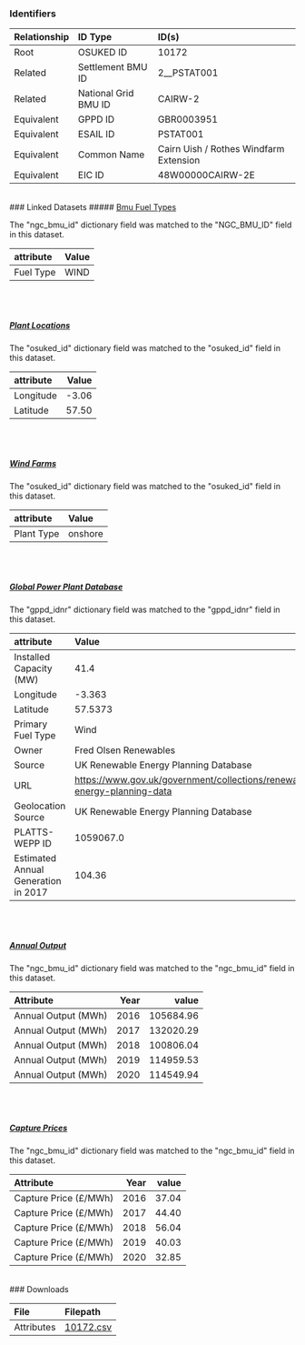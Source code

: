 ### Identifiers

| Relationship   | ID Type              | ID(s)                                  |
|:---------------|:---------------------|:---------------------------------------|
| Root           | OSUKED ID            | 10172                                  |
| Related        | Settlement BMU ID    | 2__PSTAT001                            |
| Related        | National Grid BMU ID | CAIRW-2                                |
| Equivalent     | GPPD ID              | GBR0003951                             |
| Equivalent     | ESAIL ID             | PSTAT001                               |
| Equivalent     | Common Name          | Cairn Uish / Rothes Windfarm Extension |
| Equivalent     | EIC ID               | 48W00000CAIRW-2E                       |

<br>
### Linked Datasets
##### <a href="https://osuked.github.io/Power-Station-Dictionary/datasets/bmu-fuel-types">Bmu Fuel Types</a>



The "ngc_bmu_id" dictionary field was matched to the "NGC_BMU_ID" field in this dataset.

| attribute   | Value   |
|:------------|:--------|
| Fuel Type   | WIND    |

<br><br>
##### <a href="https://osuked.github.io/Power-Station-Dictionary/datasets/plant-locations">Plant Locations</a>



The "osuked_id" dictionary field was matched to the "osuked_id" field in this dataset.

| attribute   |   Value |
|:------------|--------:|
| Longitude   |   -3.06 |
| Latitude    |   57.50 |

<br><br>
##### <a href="https://osuked.github.io/Power-Station-Dictionary/datasets/wind-farms">Wind Farms</a>



The "osuked_id" dictionary field was matched to the "osuked_id" field in this dataset.

| attribute   | Value   |
|:------------|:--------|
| Plant Type  | onshore |

<br><br>
##### <a href="https://osuked.github.io/Power-Station-Dictionary/datasets/global-power-plant-database">Global Power Plant Database</a>



The "gppd_idnr" dictionary field was matched to the "gppd_idnr" field in this dataset.

| attribute                           | Value                                                                    |
|:------------------------------------|:-------------------------------------------------------------------------|
| Installed Capacity (MW)             | 41.4                                                                     |
| Longitude                           | -3.363                                                                   |
| Latitude                            | 57.5373                                                                  |
| Primary Fuel Type                   | Wind                                                                     |
| Owner                               | Fred Olsen Renewables                                                    |
| Source                              | UK Renewable Energy Planning Database                                    |
| URL                                 | https://www.gov.uk/government/collections/renewable-energy-planning-data |
| Geolocation Source                  | UK Renewable Energy Planning Database                                    |
| PLATTS-WEPP ID                      | 1059067.0                                                                |
| Estimated Annual Generation in 2017 | 104.36                                                                   |

<br><br>
##### <a href="https://osuked.github.io/Power-Station-Dictionary/datasets/annual-output">Annual Output</a>



The "ngc_bmu_id" dictionary field was matched to the "ngc_bmu_id" field in this dataset.

| Attribute           |   Year |     value |
|:--------------------|-------:|----------:|
| Annual Output (MWh) |   2016 | 105684.96 |
| Annual Output (MWh) |   2017 | 132020.29 |
| Annual Output (MWh) |   2018 | 100806.04 |
| Annual Output (MWh) |   2019 | 114959.53 |
| Annual Output (MWh) |   2020 | 114549.94 |

<br><br>
##### <a href="https://osuked.github.io/Power-Station-Dictionary/datasets/capture-prices">Capture Prices</a>



The "ngc_bmu_id" dictionary field was matched to the "ngc_bmu_id" field in this dataset.

| Attribute             |   Year |   value |
|:----------------------|-------:|--------:|
| Capture Price (£/MWh) |   2016 |   37.04 |
| Capture Price (£/MWh) |   2017 |   44.40 |
| Capture Price (£/MWh) |   2018 |   56.04 |
| Capture Price (£/MWh) |   2019 |   40.03 |
| Capture Price (£/MWh) |   2020 |   32.85 |


<br>
### Downloads


| File       | Filepath                                                                              |
|:-----------|:--------------------------------------------------------------------------------------|
| Attributes | [10172.csv](https://osuked.github.io/Power-Station-Dictionary/object_attrs/10172.csv) |
